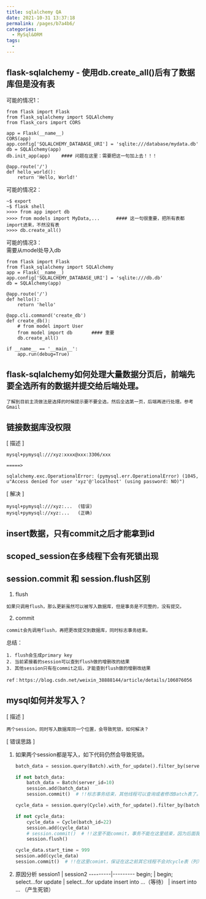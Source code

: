 ```yaml
---
title: sqlalchemy QA
date: 2021-10-31 13:37:18
permalink: /pages/b7a4b6/
categories:
  - MySql&ORM
tags:
  - 
---
```

## flask-sqlalchemy - 使用db.create_all()后有了数据库但是没有表

可能的情况1：  
```
from flask import Flask
from flask_sqlalchemy import SQLAlchemy
from flask_cors import CORS

app = Flask(__name__)
CORS(app)
app.config['SQLALCHEMY_DATABASE_URI'] = 'sqlite:///database/mydata.db'
db = SQLAlchemy(app)
db.init_app(app)    #### 问题在这里：需要把这一句加上去！！！

@app.route('/')
def hello_world():
    return 'Hello, World!'
```
可能的情况2：
```
~$ export 
~$ flask shell
>>>> from app import db
>>>> from models import MyData,...      #### 这一句很重要，把所有表都import进来，不然没有表
>>>> db.create_all()
```

可能的情况3：  
需要从model处导入db
```
from flask import Flask
from flask_sqlalchemy import SQLAlchemy
app = Flask(__name__)
app.config['SQLALCHEMY_DATABASE_URI'] = 'sqlite:///db.db'
db = SQLAlchemy(app)

@app.route('/')
def hello():
    return 'hello'

@app.cli.command('create_db')
def create_db():
    # from model import User
    from model import db       #### 重要
    db.create_all()

if __name__ == '__main__':
    app.run(debug=True)
```

## flask-sqlalchemy如何处理大量数据分页后，前端先要全选所有的数据并提交给后端处理。
```
了解到目前主流做法是选择的时候提示要不要全选，然后全选第一页，后端再进行处理。参考Gmail
```


## 链接数据库没权限
[ 描述 ]
```
mysql+pymysql:///xyz:xxxx@xxx:3306/xxx

=====>

sqlalchemy.exc.OperationalError: (pymysql.err.OperationalError) (1045, u"Access denied for user 'xyz'@'localhost' (using password: NO)")
```
[ 解决 ]
```
mysql+pymysql:///xyz:...  (错误)
mysql+pymysql://xyz:...   (正确)
```

## insert数据，只有commit之后才能拿到id

## scoped_session在多线程下会有死锁出现

## session.commit 和 session.flush区别
1. flush
```
如果只调用flush，那么更新虽然可以被写入数据库，但是事务是不完整的，没有提交。
```
2. commit
```
commit会先调用flush，再把更改提交到数据库，同时标志事务结束。
```
总结：
```
1. flush会生成primary key
2. 当前紧接着的session可以查到flush做的增删改的结果
3. 其他session只有在commit之后，才能查到flush做的增删改结果

ref：https://blog.csdn.net/weixin_38888144/article/details/106076056
```


## mysql如何并发写入？
[ 描述 ]
```
两个session，同时写入数据库同一个位置，会导致死锁，如何解决？
```

[ 错误思路 ]
1. 如果两个session都是写入，如下代码仍然会导致死锁。  
    ```py
    batch_data = session.query(Batch).with_for_update().filter_by(server_id=10).first()  # 也需要加锁

    if not batch_data:
        batch_data = Batch(server_id=10)
        session.add(batch_data)
        session.commit()  # !!标志事务结束，其他线程可以查询或者修改Batch表了。

    cycle_data = session.query(Cycle).with_for_update().filter_by(batch_id=batch_data.id)

    if not cycle_data:
        cycle_data = Cycle(batch_id=22)
        session.add(cycle_data)
        # session.commit()  # !!这里不能commit，事务不能在这里结束，因为后面我们还会更改cycle_data，如果需要用到新增的cycle id，则需要用flush
        session.flush()

    cycle_data.start_time = 999
    session.add(cycle_data)
    session.commit()  # !!在这里comimt，保证在这之前其它线程不会对cycle表（列）进行操作
    ```
2. 原因分析
    session1 | session2
    ---------|---------
    begin; | begin;
    select...for update | select...for update
    insert into …（等待） | insert into … （产生死锁）
